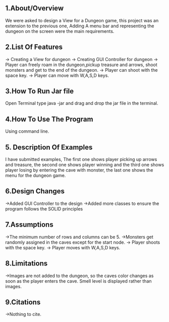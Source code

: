 ## 1.About/Overview
We were asked to design a View for a Dungeon game, this project was an extension to the previous one, Adding A menu bar and representing the dungeon on the screen were the main requirements.

## 2.List Of Features
-> Creating a View for dungeon
-> Creating GUI Controller for dungeon
-> Player can freely roam in the dungeon,pickup treasure and arrows, shoot monsters and get to the end of the dungeon.
-> Player can shoot with the space key.
-> Player can move with W,A,S,D keys.

## 3.How To Run Jar file
Open Terminal type java -jar and drag and drop the jar file in the terminal.

## 4.How To Use The Program
Using command line.
## 5. Description Of Examples
 I have submitted examples, The first one shows player picking up arrows and treasure, the second one shows player winning and the third one shows player losing by entering the cave with monster, the last one shows the menu for the dungeon game.
## 6.Design Changes
->Added GUI Controller to the design
->Added more classes to ensure the program follows the SOLID principles

## 7.Assumptions
->The minimum number of rows and columns can be 5.
->Monsters get randomly assigned in the caves except for the start node.
-> Player shoots with the space key.
-> Player moves with W,A,S,D keys.

## 8.Limitations
->Images are not added to the dungeon, so the caves color changes as soon as the player enters the cave. Smell level is displayed rather than images.
## 9.Citations
->Nothing to cite.